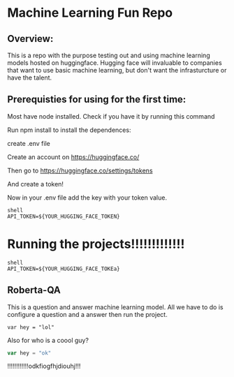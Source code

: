 # Machine Learning Fun Repo

## Overview:

This is a repo with the purpose testing out and using machine learning models hosted on huggingface. Hugging face will invaluable to companies that want to use basic machine learning, but don't want the infrasturcture or have the talent.

## Prerequisties for using for the first time:

Most have node installed. Check if you have it by running this command

<shell-block command="node -v" saved="true"></shell-block> Run npm install to install the dependences:

<shell-block command="npm install" saved="true"></shell-block> create .env file

<shell-block command="touch .env" saved="true"></shell-block> Create an account on https://huggingface.co/<image-component src='local-image' width="684" height="392" islocal="false" localimageid="dev-docs-TW9uLCAwNyBOb3YgMjAyMiAxNTowOToxMyBHTVQ=">

Then go to https://huggingface.co/settings/tokens

And create a token!

<image-component src='local-image' width="636" height="352" islocal="false" localimageid="dev-docs-TW9uLCAwNyBOb3YgMjAyMiAxNToxMDo1MCBHTVQ=">

Now in your .env file add the key with your token value.

```
shell
API_TOKEN=${YOUR_HUGGING_FACE_TOKEN}
```
# Running the projects!!!!!!!!!!!!!

```shell
shell
API_TOKEN=${YOUR_HUGGING_FACE_TOKEa}
```

## Roberta-QA

This is a question and answer machine learning model. All we have to do is configure a question and a answer then run the project.

```
var hey = "lol"
```

<shell-block command="node roberta-base-qa.mjs --question=&quot;What is my name?&quot; --context=&quot;blah blah blah.  My name is andrew&quot;" saved="true"></shell-block>Also for who is a coool guy?
<shell-block command="node roberta-base-qa.mjs --question=&quot;Who is a cool guy?&quot; --context=&quot;Sergio is a very cool guy&quot;" saved="true"></shell-block>

```javascript
var hey = "ok"
```
!!!!!!!!!!!!odkfiogfhjdiouhj!!!